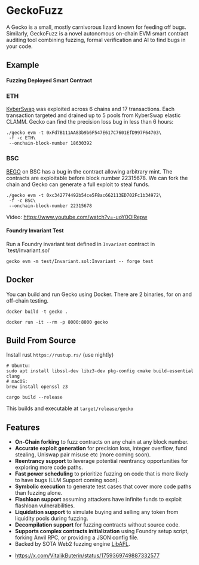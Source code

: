 # GeckoFuzz

A Gecko is a small, mostly carnivorous lizard known for feeding off bugs.
Similarly, GeckoFuzz is a novel autonomous on-chain EVM smart contract auditing
tool combining fuzzing, formal verification and AI to find bugs in your code.


## Example
#### Fuzzing Deployed Smart Contract

### ETH
[KyberSwap](https://etherscan.io/address/0xFd7B111AA83b9b6F547E617C7601EfD997F64703) was exploited across 6 chains and 17 transactions. Each transaction targeted and drained up to 5 pools from KyberSwap elastic CLAMM. Gecko can find the precision loss bug in less than 6 hours:

```
./gecko evm -t 0xFd7B111AA83b9b6F547E617C7601EfD997F64703\
 -f -c ETH\
 --onchain-block-number 18630392

```




### BSC
[BEGO](https://bscscan.com/txs?a=0xc342774492b54ce5F8ac662113ED702Fc1b34972) on BSC has a bug in the contract allowing arbitrary mint. The contracts are exploitable before block number 22315678. We can fork the chain and 
Gecko can generate a full exploit to steal funds.

```
./gecko evm -t 0xc342774492b54ce5F8ac662113ED702Fc1b34972\
 -f -c BSC\
 --onchain-block-number 22315678
```
Video: https://www.youtube.com/watch?v=-uoY0OlRepw 

#### Foundry Invariant Test
Run a Foundry invariant test defined in `Invariant` contract in `test/Invariant.sol'

```
gecko evm -m test/Invariant.sol:Invariant -- forge test
```

## Docker

You can build and run Gecko using Docker. There are 2 binaries, for on and off-chain testing.
```
docker build -t gecko .
```

```
docker run -it --rm -p 8000:8000 gecko
```


## Build From Source
Install rust `https://rustup.rs/` (use nightly)

```
# Ubuntu:
sudo apt install libssl-dev libz3-dev pkg-config cmake build-essential clang
# macOS:
brew install openssl z3
```

```
cargo build --release
```
This builds and executable at `target/release/gecko`


## Features

* **On-Chain forking** to fuzz contracts on any chain at any block number.
* **Accurate exploit generation** for precision loss, integer overflow, fund stealing, Uniswap pair misuse etc (more coming soon).
* **Reentrancy support** to leverage potential reentrancy opportunities for exploring more code paths.
* **Fast power scheduling** to prioritize fuzzing on code that is more likely to have bugs (LLM Support coming soon).
* **Symbolic execution** to generate test cases that cover more code paths than fuzzing alone.
* **Flashloan support** assuming attackers have infinite funds to exploit flashloan vulnerabilities.
* **Liquidation support** to simulate buying and selling any token from liquidity pools during fuzzing.
* **Decompilation support** for fuzzing contracts without source code.
* **Supports complex contracts initialization** using Foundry setup script, forking Anvil RPC, or providing a JSON config file.
* Backed by SOTA Web2 fuzzing engine [LibAFL](https://github.com/AFLplusplus/LibAFL).


- https://x.com/VitalikButerin/status/1759369749887332577
